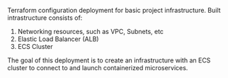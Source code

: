 Terraform configuration deployment for basic project infrastructure.
Built intrastructure consists of:

1. Networking resources, such as VPC, Subnets, etc
2. Elastic Load Balancer (ALB)
3. ECS Cluster

The goal of this deployment is to create an infrastructure with an ECS cluster to connect
to and launch containerized microservices.
